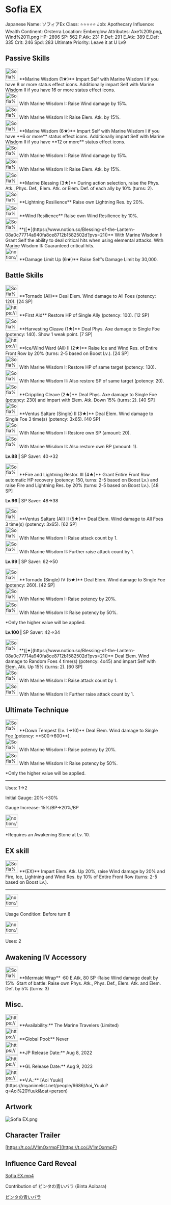 # Sofia EX

Japanese Name: ソフィアEx
Class: ⭐️⭐️⭐️⭐️⭐️
Job: Apothecary
Influence: Wealth
Continent: Orsterra
Location: Emberglow
Attributes: Axe%209.png, Wind%2011.png
HP: 2896
SP: 562
P.Atk: 231
P.Def: 291
E.Atk: 389
E.Def: 335
Crit: 246
Spd: 283
Ultimate Priority: Leave it at U Lv9

## Passive Skills

<aside>
<img src="Sofia%20EX%200cd5fb04c5714f579a737206fb030b3a/Marine_Wisdom_I.png" alt="Sofia%20EX%200cd5fb04c5714f579a737206fb030b3a/Marine_Wisdom_I.png" width="40px" /> **Marine Wisdom (1★)**
Impart Self with Marine Wisdom I if you have 8 or more status effect icons. Additionally impart Self with Marine Wisdom II if you have 16 or more status effect icons.

<aside>
<img src="Sofia%20EX%200cd5fb04c5714f579a737206fb030b3a/Marine_Wisdom_I%201.png" alt="Sofia%20EX%200cd5fb04c5714f579a737206fb030b3a/Marine_Wisdom_I%201.png" width="40px" /> With Marine Wisdom I: Raise Wind damage by 15%.

</aside>

<aside>
<img src="Sofia%20EX%200cd5fb04c5714f579a737206fb030b3a/Marine_Wisdom_II.png" alt="Sofia%20EX%200cd5fb04c5714f579a737206fb030b3a/Marine_Wisdom_II.png" width="40px" /> With Marine Wisdom II: Raise Elem. Atk. by 15%.

</aside>

<aside>
<img src="Sofia%20EX%200cd5fb04c5714f579a737206fb030b3a/Marine_Wisdom_I%202.png" alt="Sofia%20EX%200cd5fb04c5714f579a737206fb030b3a/Marine_Wisdom_I%202.png" width="40px" /> **Marine Wisdom (6★)**
Impart Self with Marine Wisdom I if you have **6 or more** status effect icons. Additionally impart Self with Marine Wisdom II if you have **12 or more** status effect icons.

<aside>
<img src="Sofia%20EX%200cd5fb04c5714f579a737206fb030b3a/Marine_Wisdom_I%201.png" alt="Sofia%20EX%200cd5fb04c5714f579a737206fb030b3a/Marine_Wisdom_I%201.png" width="40px" /> With Marine Wisdom I: Raise Wind damage by 15%.

</aside>

<aside>
<img src="Sofia%20EX%200cd5fb04c5714f579a737206fb030b3a/Marine_Wisdom_II.png" alt="Sofia%20EX%200cd5fb04c5714f579a737206fb030b3a/Marine_Wisdom_II.png" width="40px" /> With Marine Wisdom II: Raise Elem. Atk. by 15%.

</aside>

</aside>

</aside>

<aside>
<img src="Sofia%20EX%200cd5fb04c5714f579a737206fb030b3a/Phys_Atk_Boost.png" alt="Sofia%20EX%200cd5fb04c5714f579a737206fb030b3a/Phys_Atk_Boost.png" width="40px" /> **Marine Blessing (3★)**
During action selection, raise the Phys. Atk., Phys. Def., Elem. Atk. or Elem. Def. of each ally by 10% (turns: 2).

</aside>

<aside>
<img src="Sofia%20EX%200cd5fb04c5714f579a737206fb030b3a/Lightning_Resilience.png" alt="Sofia%20EX%200cd5fb04c5714f579a737206fb030b3a/Lightning_Resilience.png" width="40px" /> **Lightning Resilience**
Raise own Lightning Res. by 20%.

</aside>

<aside>
<img src="Sofia%20EX%200cd5fb04c5714f579a737206fb030b3a/Wind_Resilience.png" alt="Sofia%20EX%200cd5fb04c5714f579a737206fb030b3a/Wind_Resilience.png" width="40px" /> **Wind Resilience**
Raise own Wind Resilience by 10%.

</aside>

<aside>
<img src="Sofia%20EX%200cd5fb04c5714f579a737206fb030b3a/Critical_Elemental_Damage.png" alt="Sofia%20EX%200cd5fb04c5714f579a737206fb030b3a/Critical_Elemental_Damage.png" width="40px" /> **([✦](https://www.notion.so/Blessing-of-the-Lantern-08a0c77714a940fa8ce8712b1582502d?pvs=21))**
With Marine Wisdom I: Grant Self the ability to deal critical hits when using elemental attacks. With Marine Wisdom II: Guaranteed critical hits.

</aside>

<aside>
<img src="notion://custom_emoji/2482af5e-3bb7-4af8-a110-df4150e44521/17debbc6-5396-80a6-933a-007af3a7f551" alt="notion://custom_emoji/2482af5e-3bb7-4af8-a110-df4150e44521/17debbc6-5396-80a6-933a-007af3a7f551" width="40px" /> **Damage Limit Up (6★)**
Raise Self’s Damage Limit by 30,000.

</aside>

## Battle Skills

<aside>
<img src="Sofia%20EX%200cd5fb04c5714f579a737206fb030b3a/Wind.png" alt="Sofia%20EX%200cd5fb04c5714f579a737206fb030b3a/Wind.png" width="40px" /> **Tornado (All)**
Deal Elem. Wind damage to All Foes (potency: 120). [24 SP]

</aside>

<aside>
<img src="https://img.game8.jp/6909197/4eaa54be6aac9c9c4a1b006531ef1771.png/show" alt="https://img.game8.jp/6909197/4eaa54be6aac9c9c4a1b006531ef1771.png/show" width="40px" /> **First Aid** 
Restore HP of Single Ally (potency: 100). [12 SP]

</aside>

<aside>
<img src="Sofia%20EX%200cd5fb04c5714f579a737206fb030b3a/Axe.png" alt="Sofia%20EX%200cd5fb04c5714f579a737206fb030b3a/Axe.png" width="40px" /> **Harvesting Cleave (1★)**
Deal Phys. Axe damage to Single Foe (potency: 140). Show 1 weak point. [7 SP]

</aside>

<aside>
<img src="https://img.game8.jp/6909195/fb1af3b553f4112d4403e0f7452fd2a2.png/show" alt="https://img.game8.jp/6909195/fb1af3b553f4112d4403e0f7452fd2a2.png/show" width="40px" /> **Ice/Wind Ward (All) II (2★)**
Raise Ice and Wind Res. of Entire Front Row by 20% (turns: 2-5 based on Boost Lv.). [24 SP]

<aside>
<img src="Sofia%20EX%200cd5fb04c5714f579a737206fb030b3a/Marine_Wisdom_I%201.png" alt="Sofia%20EX%200cd5fb04c5714f579a737206fb030b3a/Marine_Wisdom_I%201.png" width="40px" /> With Marine Wisdom I: Restore HP of same target (potency: 130).

</aside>

<aside>
<img src="Sofia%20EX%200cd5fb04c5714f579a737206fb030b3a/Marine_Wisdom_II.png" alt="Sofia%20EX%200cd5fb04c5714f579a737206fb030b3a/Marine_Wisdom_II.png" width="40px" /> With Marine Wisdom II: Also restore SP of same target (potency: 20).

</aside>

</aside>

<aside>
<img src="Sofia%20EX%200cd5fb04c5714f579a737206fb030b3a/Axe%201.png" alt="Sofia%20EX%200cd5fb04c5714f579a737206fb030b3a/Axe%201.png" width="40px" /> **Crippling Cleave (2★)**
Deal Phys. Axe damage to Single Foe (potency: 230) and impart with Elem. Atk. Down 15% (turns: 2). [40 SP]

</aside>

<aside>
<img src="Sofia%20EX%200cd5fb04c5714f579a737206fb030b3a/Wind%201.png" alt="Sofia%20EX%200cd5fb04c5714f579a737206fb030b3a/Wind%201.png" width="40px" /> **Ventus Saltare (Single) II (3★)**
Deal Elem. Wind damage to Single Foe 3 time(s) (potency: 3x65). [40 SP]

<aside>
<img src="Sofia%20EX%200cd5fb04c5714f579a737206fb030b3a/Marine_Wisdom_I%201.png" alt="Sofia%20EX%200cd5fb04c5714f579a737206fb030b3a/Marine_Wisdom_I%201.png" width="40px" /> With Marine Wisdom I: Restore own SP (amount: 20).

</aside>

<aside>
<img src="Sofia%20EX%200cd5fb04c5714f579a737206fb030b3a/Marine_Wisdom_II.png" alt="Sofia%20EX%200cd5fb04c5714f579a737206fb030b3a/Marine_Wisdom_II.png" width="40px" /> With Marine Wisdom II: Also restore own BP (amount: 1).

</aside>

**Lv.88 |** SP Saver: 40→32

</aside>

<aside>
<img src="Sofia%20EX%200cd5fb04c5714f579a737206fb030b3a/Vim_and_Vigor.png" alt="Sofia%20EX%200cd5fb04c5714f579a737206fb030b3a/Vim_and_Vigor.png" width="40px" /> **Fire and Lightning Restor. III (4★)**
Grant Entire Front Row automatic HP recovery (potency: 150, turns: 2-5 based on Boost Lv.) and raise Fire and Lightning Res. by 20% (turns: 2-5 based on Boost Lv.). [48 SP]

**Lv.96 |** SP Saver: 48→38

</aside>

<aside>
<img src="Sofia%20EX%200cd5fb04c5714f579a737206fb030b3a/Wind%202.png" alt="Sofia%20EX%200cd5fb04c5714f579a737206fb030b3a/Wind%202.png" width="40px" /> **Ventus Saltare (All) II (5★)**
Deal Elem. Wind damage to All Foes 3 time(s) (potency: 3x65). [62 SP]

<aside>
<img src="Sofia%20EX%200cd5fb04c5714f579a737206fb030b3a/Marine_Wisdom_I%201.png" alt="Sofia%20EX%200cd5fb04c5714f579a737206fb030b3a/Marine_Wisdom_I%201.png" width="40px" /> With Marine Wisdom I: Raise attack count by 1.

</aside>

<aside>
<img src="Sofia%20EX%200cd5fb04c5714f579a737206fb030b3a/Marine_Wisdom_II.png" alt="Sofia%20EX%200cd5fb04c5714f579a737206fb030b3a/Marine_Wisdom_II.png" width="40px" /> With Marine Wisdom II: Further raise attack count by 1.

</aside>

**Lv.99 |** SP Saver: 62→50

</aside>

<aside>
<img src="Sofia%20EX%200cd5fb04c5714f579a737206fb030b3a/Wind%203.png" alt="Sofia%20EX%200cd5fb04c5714f579a737206fb030b3a/Wind%203.png" width="40px" /> **Tornado (Single) IV (5★)**
Deal Elem. Wind damage to Single Foe (potency: 260). [42 SP]

<aside>
<img src="Sofia%20EX%200cd5fb04c5714f579a737206fb030b3a/Marine_Wisdom_I%201.png" alt="Sofia%20EX%200cd5fb04c5714f579a737206fb030b3a/Marine_Wisdom_I%201.png" width="40px" /> With Marine Wisdom I: Raise potency by 20%.

</aside>

<aside>
<img src="Sofia%20EX%200cd5fb04c5714f579a737206fb030b3a/Marine_Wisdom_II.png" alt="Sofia%20EX%200cd5fb04c5714f579a737206fb030b3a/Marine_Wisdom_II.png" width="40px" /> With Marine Wisdom II: Raise potency by 50%.

</aside>

*Only the higher value will be applied.

**Lv.100 |** SP Saver: 42→34

</aside>

<aside>
<img src="Sofia%20EX%200cd5fb04c5714f579a737206fb030b3a/Wind.png" alt="Sofia%20EX%200cd5fb04c5714f579a737206fb030b3a/Wind.png" width="40px" /> **([✦](https://www.notion.so/Blessing-of-the-Lantern-08a0c77714a940fa8ce8712b1582502d?pvs=21))**
Deal Elem. Wind damage to Random Foes 4 time(s) (potency: 4x45) and impart Self with Elem. Atk. Up 15% (turns: 2). [60 SP]

<aside>
<img src="Sofia%20EX%200cd5fb04c5714f579a737206fb030b3a/Marine_Wisdom_I%201.png" alt="Sofia%20EX%200cd5fb04c5714f579a737206fb030b3a/Marine_Wisdom_I%201.png" width="40px" /> With Marine Wisdom I: Raise attack count by 1.

</aside>

<aside>
<img src="Sofia%20EX%200cd5fb04c5714f579a737206fb030b3a/Marine_Wisdom_II.png" alt="Sofia%20EX%200cd5fb04c5714f579a737206fb030b3a/Marine_Wisdom_II.png" width="40px" /> With Marine Wisdom II: Further raise attack count by 1.

</aside>

</aside>

## Ultimate Technique

<aside>
<img src="Sofia%20EX%200cd5fb04c5714f579a737206fb030b3a/Wind%204.png" alt="Sofia%20EX%200cd5fb04c5714f579a737206fb030b3a/Wind%204.png" width="40px" /> **Down Tempest (Lv. 1→10)**
Deal Elem. Wind damage to Single Foe (potency: **500→600**).

<aside>
<img src="Sofia%20EX%200cd5fb04c5714f579a737206fb030b3a/Marine_Wisdom_I%201.png" alt="Sofia%20EX%200cd5fb04c5714f579a737206fb030b3a/Marine_Wisdom_I%201.png" width="40px" /> With Marine Wisdom I: Raise potency by 20%.

</aside>

<aside>
<img src="Sofia%20EX%200cd5fb04c5714f579a737206fb030b3a/Marine_Wisdom_II.png" alt="Sofia%20EX%200cd5fb04c5714f579a737206fb030b3a/Marine_Wisdom_II.png" width="40px" /> With Marine Wisdom II: Raise potency by 50%.

</aside>

*Only the higher value will be applied.

---

Uses:
1→2

Initial Gauge:
20%→30%

Gauge Increase:
15%/BP→20%/BP

<aside>
<img src="notion://custom_emoji/2482af5e-3bb7-4af8-a110-df4150e44521/182ebbc6-5396-80af-9978-007ac248795b" alt="notion://custom_emoji/2482af5e-3bb7-4af8-a110-df4150e44521/182ebbc6-5396-80af-9978-007ac248795b" width="40px" />

*Requires an Awakening Stone at Lv. 10.

</aside>

</aside>

## EX skill

<aside>
<img src="Sofia%20EX%200cd5fb04c5714f579a737206fb030b3a/Buff.png" alt="Sofia%20EX%200cd5fb04c5714f579a737206fb030b3a/Buff.png" width="40px" /> **(EX)**
Impart Elem. Atk. Up 20%, raise Wind damage by 20% and Fire, Ice, Lightning and Wind Res. by 10% of Entire Front Row (turns: 2-5 based on Boost Lv.).

---

<aside>
<img src="notion://custom_emoji/2482af5e-3bb7-4af8-a110-df4150e44521/137ebbc6-5396-802c-b9bc-007a54884b6f" alt="notion://custom_emoji/2482af5e-3bb7-4af8-a110-df4150e44521/137ebbc6-5396-802c-b9bc-007a54884b6f" width="40px" />

Usage Condition: Before turn 8

</aside>

<aside>
<img src="notion://custom_emoji/2482af5e-3bb7-4af8-a110-df4150e44521/137ebbc6-5396-80ba-9f36-007a936447ac" alt="notion://custom_emoji/2482af5e-3bb7-4af8-a110-df4150e44521/137ebbc6-5396-80ba-9f36-007a936447ac" width="40px" />

Uses: 2

</aside>

</aside>

## Awakening IV Accessory

<aside>
<img src="Sofia%20EX%200cd5fb04c5714f579a737206fb030b3a/Awakening_IV.png" alt="Sofia%20EX%200cd5fb04c5714f579a737206fb030b3a/Awakening_IV.png" width="40px" /> **Mermaid Wrap**
·60 E.Atk, 80 SP
·Raise Wind damage dealt by 15%
·Start of battle: Raise own Phys. Atk., Phys. Def., Elem. Atk. and Elem. Def. by 5% (turns: 3)

</aside>

## Misc.

<aside>
<img src="https://www.notion.so/icons/gift_gray.svg" alt="https://www.notion.so/icons/gift_gray.svg" width="40px" /> **Availability:** The Marine Travelers (Limited)

</aside>

<aside>
<img src="https://www.notion.so/icons/globe_gray.svg" alt="https://www.notion.so/icons/globe_gray.svg" width="40px" /> **Global Pool:** Never

</aside>

<aside>
<img src="https://www.notion.so/icons/calendar_red.svg" alt="https://www.notion.so/icons/calendar_red.svg" width="40px" /> **JP Release Date:**
Aug 8, 2022

</aside>

<aside>
<img src="https://www.notion.so/icons/calendar_blue.svg" alt="https://www.notion.so/icons/calendar_blue.svg" width="40px" /> **GL Release Date:**
Aug 9, 2023

</aside>

<aside>
<img src="https://www.notion.so/icons/microphone_gray.svg" alt="https://www.notion.so/icons/microphone_gray.svg" width="40px" /> **V.A.:** [Aoi Yuuki](https://myanimelist.net/people/6686/Aoi_Yuuki?q=Aoi%20Yuuki&cat=person)

</aside>

## Artwork

![Sofia EX.png](Sofia%20EX%200cd5fb04c5714f579a737206fb030b3a/Sofia_EX.png)

## Character Trailer

[https://t.co/JV1mOxrmpF](https://t.co/JV1mOxrmpF)

## Influence Card Reveal

[Sofia EX.mp4](Sofia%20EX%200cd5fb04c5714f579a737206fb030b3a/Sofia_EX.mp4)

Contribution of ビンタの青いバラ (Binta Aoibara)

[ビンタの青いバラ](https://www.youtube.com/@binta_aoibara)